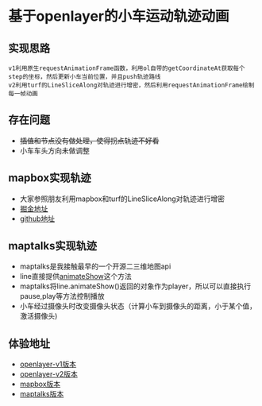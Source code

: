 # 基于openlayer的小车运动轨迹动画

## 实现思路
```
v1利用原生requestAnimationFrame函数，利用ol自带的getCoordinateAt获取每个step的坐标，然后更新小车当前位置，并且push轨迹路线
v2利用turf的LineSliceAlong对轨迹进行增密，然后利用requestAnimationFrame绘制每一帧动画
```

## 存在问题
* ~~插值和节点没有做处理，使得拐点轨迹不好看~~
* 小车车头方向未做调整

## mapbox实现轨迹

* 大家参照朋友利用mapbox和turf的LineSliceAlong对轨迹进行增密
* [掘金地址](https://juejin.im/post/5cfc98e351882515ba0eefe1)
* [github地址](https://github.com/tpolong/route)

## maptalks实现轨迹

* maptalks是我接触最早的一个开源二三维地图api
* line直接提供[animateShow](http://maptalks.org/maptalks.js/api/0.x/LineString.html#animateShow)这个方法
* maptalks将line.animateShow()返回的对象作为player，所以可以直接执行pause,play等方法控制播放
* 小车经过摄像头时改变摄像头状态（计算小车到摄像头的距离，小于某个值，激活摄像头)

## 体验地址
* [openlayer-v1版本](https://liquid-zhangliquan.github.io/OL-RouteAnimate/openlayer/openlayer_route.html)
* [openlayer-v2版本](https://liquid-zhangliquan.github.io/OL-RouteAnimate/openlayer/openlayer_routeV2.html)
* [mapbox版本](https://liquid-zhangliquan.github.io/OL-RouteAnimate/mapbox/mapbox_route.html)
* [maptalks版本](https://liquid-zhangliquan.github.io/OL-RouteAnimate/maptalks/maptalks_route.html)